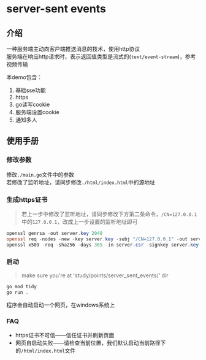 # server-sent events

## 介绍

一种服务端主动向客户端推送消息的技术，使用http协议  
服务端在响应http请求时，表示返回值类型是流式的(```text/event-stream```)，参考视频传输

本demo包含：

1. 基础sse功能
2. https
3. go读写cookie
5. 服务端设置cookie
6. 通知多人

## 使用手册

### 修改参数

修改```./main.go```文件中的参数  
若修改了监听地址，请同步修改```./html/index.html```中的源地址

### 生成https证书

> 若上一步中修改了监听地址，请同步修改下方第二条命令，```/CN=127.0.0.1```中的```127.0.0.1```，改成上一步设置的监听地址即可

```powershell 
openssl genrsa -out server.key 2048
openssl req -nodes -new -key server.key -subj "/CN=127.0.0.1" -out server.csr
openssl x509 -req -sha256 -days 365 -in server.csr -signkey server.key -out server.crt
```

### 启动

> make sure you're at 'study/points/server_sent_events/' dir

```powershell 
go mod tidy
go run .
```

程序会自动启动一个网页，在windows系统上

### FAQ

- https证书不可信——信任证书并刷新页面
- 网页自启动失败——请检查当前位置，我们默认启动当前路径下的```/html/index.html```文件
